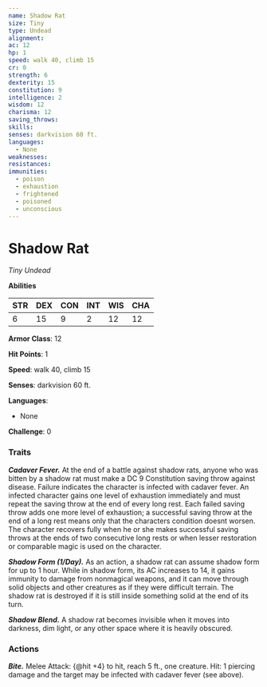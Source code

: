```yaml
---
name: Shadow Rat
size: Tiny
type: Undead
alignment: 
ac: 12
hp: 1
speed: walk 40, climb 15
cr: 0
strength: 6
dexterity: 15
constitution: 9
intelligence: 2
wisdom: 12
charisma: 12
saving_throws:
skills:
senses: darkvision 60 ft.
languages:
  - None
weaknesses:
resistances:
immunities:
  - poison
  - exhaustion
  - frightened
  - poisoned
  - unconscious
---
```


# Shadow Rat

*Tiny Undead*

**Abilities**

| STR | DEX | CON | INT | WIS | CHA |
| --- | --- | --- | --- | --- | --- |
| 6 | 15 | 9 | 2 | 12 | 12 |

**Armor Class**: 12

**Hit Points**: 1

**Speed**: walk 40, climb 15

**Senses**: darkvision 60 ft.

**Languages**:
  - None

**Challenge**: 0

### Traits
***Cadaver Fever.*** At the end of a battle against shadow rats, anyone who was bitten by a shadow rat must make a DC 9 Constitution saving throw against disease. Failure indicates the character is infected with cadaver fever. An infected character gains one level of exhaustion immediately and must repeat the saving throw at the end of every long rest. Each failed saving throw adds one more level of exhaustion; a successful saving throw at the end of a long rest means only that the characters condition doesnt worsen. The character recovers fully when he or she makes successful saving throws at the ends of two consecutive long rests or when lesser restoration or comparable magic is used on the character.

***Shadow Form (1/Day).*** As an action, a shadow rat can assume shadow form for up to 1 hour. While in shadow form, its AC increases to 14, it gains immunity to damage from nonmagical weapons, and it can move through solid objects and other creatures as if they were difficult terrain. The shadow rat is destroyed if it is still inside something solid at the end of its turn.

***Shadow Blend.*** A shadow rat becomes invisible when it moves into darkness, dim light, or any other space where it is heavily obscured.

### Actions
***Bite.*** Melee Attack: {@hit +4} to hit, reach 5 ft., one creature. Hit: 1 piercing damage and the target may be infected with cadaver fever (see above).

